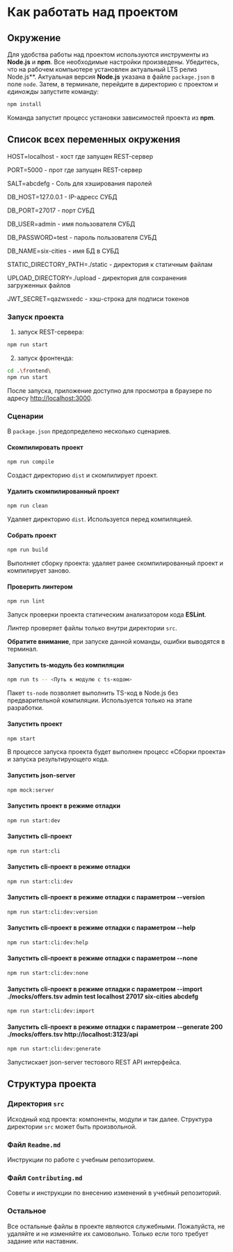 # Как работать над проектом

## Окружение

Для удобства работы над проектом используются инструменты из **Node.js** и **npm**. Все необходимые настройки произведены. Убедитесь, что на рабочем компьютере установлен актуальный LTS релиз Node.js**. Актуальная версия **Node.js** указана в файле `package.json` в поле `node`. Затем, в терминале, перейдите в директорию с проектом и _единожды_ запустите команду:

```bash
npm install
```

Команда запустит процесс установки зависимостей проекта из **npm**.

## Список всех переменных окружения

HOST=localhost - хост где запущен REST-сервер

PORT=5000      - прот где запущен REST-сервер

SALT=abcdefg   - Соль для хэширования паролей

DB_HOST=127.0.0.1  - IP-адресс СУБД

DB_PORT=27017      - порт СУБД

DB_USER=admin      - имя пользователя СУБД

DB_PASSWORD=test   - пароль пользователя СУБД

DB_NAME=six-cities - имя БД в СУБД

STATIC_DIRECTORY_PATH=./static - директория к статичным файлам

UPLOAD_DIRECTORY=./upload      - директория для сохранения загруженных файлов

JWT_SECRET=qazwsxedc - хэш-строка для подписи токенов

### Запуск проекта

1. запуск REST-сервера:
```bash
npm run start
```

2. запуск фронтенда:
```bash
cd .\frontend\
npm run start
```

После запуска, приложение доступно для просмотра в браузере по адресу [http://localhost:3000](http://localhost:3000).

### Сценарии

В `package.json` предопределено несколько сценариев.

#### Скомпилировать проект

```bash
npm run compile
```

Создаст директорию `dist` и скомпилирует проект.

#### Удалить скомпилированный проект

```bash
npm run clean
```

Удаляет директорию `dist`. Используется перед компиляцией.

#### Собрать проект

```bash
npm run build
```

Выполняет сборку проекта: удаляет ранее скомпилированный проект и компилирует заново.

#### Проверить линтером

```bash
npm run lint
```

Запуск проверки проекта статическим анализатором кода **ESLint**.

Линтер проверяет файлы только внутри директории `src`.

**Обратите внимание**, при запуске данной команды, ошибки выводятся в терминал.

#### Запустить ts-модуль без компиляции

```bash
npm run ts -- <Путь к модулю с ts-кодом>
```

Пакет `ts-node` позволяет выполнить TS-код в Node.js без предварительной компиляции. Используется только на этапе разработки.

#### Запустить проект

```bash
npm start
```

В процессе запуска проекта будет выполнен процесс «Сборки проекта» и запуска результирующего кода.

#### Запустить json-server

```bash
npm mock:server
```

#### Запустить проект в режиме отладки

```bash
npm run start:dev
```

#### Запустить cli-проект

```bash
npm run start:cli
```

#### Запустить cli-проект в режиме отладки

```bash
npm run start:cli:dev
```

#### Запустить cli-проект в режиме отладки с параметром --version

```bash
npm run start:cli:dev:version
```

#### Запустить cli-проект в режиме отладки с параметром --help

```bash
npm run start:cli:dev:help
```

#### Запустить cli-проект в режиме отладки с параметром --none

```bash
npm run start:cli:dev:none
```

#### Запустить cli-проект в режиме отладки с параметром --import ./mocks/offers.tsv admin test localhost 27017 six-cities abcdefg

```bash
npm run start:cli:dev:import
```

#### Запустить cli-проект в режиме отладки с параметром --generate 200 ./mocks/offers.tsv http://localhost:3123/api

```bash
npm run start:cli:dev:generate
```

Запустискает json-server тестового REST API интерфейса.

## Структура проекта

### Директория `src`

Исходный код проекта: компоненты, модули и так далее. Структура директории `src` может быть произвольной.

### Файл `Readme.md`

Инструкции по работе с учебным репозиторием.

### Файл `Contributing.md`

Советы и инструкции по внесению изменений в учебный репозиторий.

### Остальное

Все остальные файлы в проекте являются служебными. Пожалуйста, не удаляйте и не изменяйте их самовольно. Только если того требует задание или наставник.
